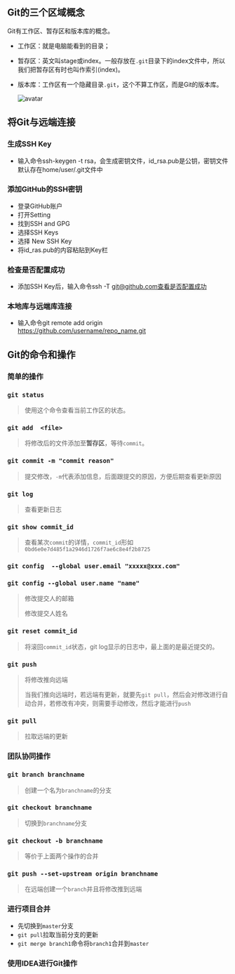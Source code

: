 ## Git的三个区域概念

Git有工作区、暂存区和版本库的概念。

- 工作区：就是电脑能看到的目录；

- 暂存区：英文叫stage或index。一般存放在`.git`目录下的index文件中，所以我们把暂存区有时也叫作索引(index)。

- 版本库：工作区有一个隐藏目录`.git`，这个不算工作区，而是Git的版本库。

  ![avatar](https://www.runoob.com/wp-content/uploads/2015/02/1352126739_7909.jpg)

## 将Git与远端连接

### 生成SSH Key
- 输入命令ssh-keygen -t rsa，会生成密钥文件，id_rsa.pub是公钥，密钥文件默认存在home/user/.git文件中
### 添加GitHub的SSH密钥
- 登录GitHub账户
- 打开Setting
- 找到SSH and GPG
- 选择SSH Keys
- 选择 New SSH Key
- 将id_ras.pub的内容粘贴到Key栏
### 检查是否配置成功
- 添加SSH Key后，输入命令ssh -T git@github.com查看是否配置成功

### 本地库与远端库连接
- 输入命令git remote add origin https://github.com/username/repo_name.git

## Git的命令和操作

### 简单的操作

### `git status`

> 使用这个命令查看当前工作区的状态。

### `git add  <file>`

> 将修改后的文件添加至**暂存区**，等待`commit`。

### `git commit -m "commit reason"`

> 提交修改，`-m`代表添加信息，后面跟提交的原因，方便后期查看更新原因

### `git log`

> 查看更新日志

### `git show commit_id`

> 查看某次`commit`的详情，`commit_id`形如`0bd6e0e7d485f1a2946d1726f7ae6c8e4f2b8725`

### `git config  --global user.email "xxxxx@xxx.com"`

### `git config --global user.name "name"`

> 修改提交人的邮箱
>
> 修改提交人姓名

### `git reset commit_id`

> 将滚回`commit_id`状态，git log显示的日志中，最上面的是最近提交的。

### `git push`

> 将修改推向远端
>
> 当我们推向远端时，若远端有更新，就要先`git pull`，然后会对修改进行自动合并，若修改有冲突，则需要手动修改，然后才能进行`push`

### `git pull`

> 拉取远端的更新

### 团队协同操作

### `git branch branchname`

> 创建一个名为`branchname`的分支

### `git checkout branchname`

> 切换到`branchname`分支

### `git checkout -b branchname`

> 等价于上面两个操作的合并

### `git push --set-upstream origin branchname`

> 在远端创建一个`branch`并且将修改推到远端

### 进行项目合并

- 先切换到`master`分支
- `git pull`拉取当前分支的更新
- `git merge branch1`命令将`branch1`合并到`master`

### 使用IDEA进行Git操作

